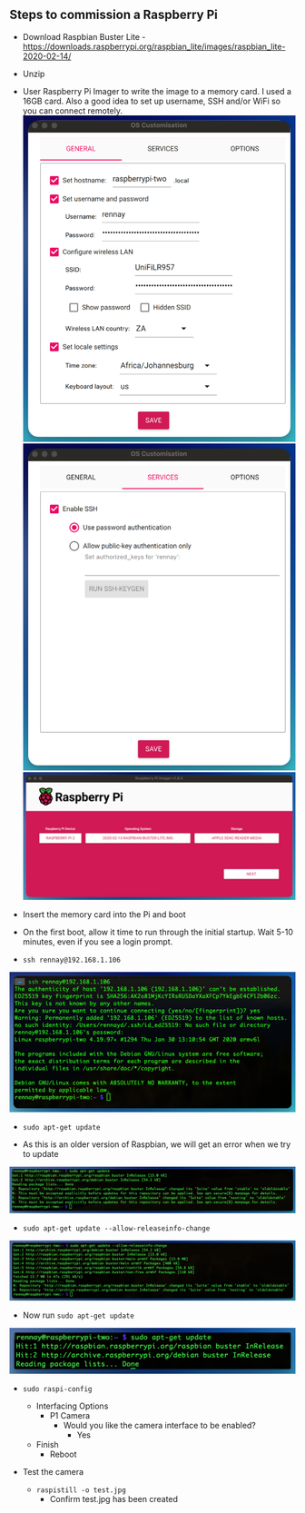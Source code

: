 ## Steps to commission a Raspberry Pi

* Download Raspbian Buster Lite - https://downloads.raspberrypi.org/raspbian_lite/images/raspbian_lite-2020-02-14/
* Unzip

* User Raspberry Pi Imager to write the image to a memory card.  I used a 16GB card.  Also a good idea to set up username, SSH and/or WiFi so you can connect remotely.
![Alt text](images/pi_imager_1.png "Pi Settings - General")
![Alt text](images/pi_imager_2.png "Pi Settings - Services")
![Alt text](images/pi_imager_3.png "Raspberry Pi Imager")

* Insert the memory card into the Pi and boot
* On the first boot, allow it time to run through the initial startup. Wait 5-10 minutes, even if you see a login prompt.
* `ssh rennay@192.168.1.106`

![Alt text](images/pi_ssh.png "SSH into Pi")
* `sudo apt-get update`

* As this is an older version of Raspbian, we will get an error when we try to update

![Alt text](images/pi_update_1.png "sudo-apt-get update (Error)")

* `sudo apt-get update --allow-releaseinfo-change`

![Alt text](images/pi_update_2.png "sudo-apt-get update (Allow ReleaseInfo)")

* Now run `sudo apt-get update`

![Alt text](images/pi_update_3.png "sudo-apt-get update (Success)")

* `sudo raspi-config`
  * Interfacing Options
    * P1 Camera
      * Would you like the camera interface to be enabled?
        * Yes
  * Finish
    * Reboot

* Test the camera
  * `raspistill -o test.jpg`
    * Confirm test.jpg has been created